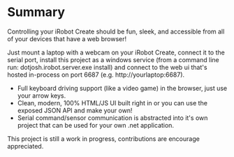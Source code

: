 Summary
=======

Controlling your iRobot Create should be fun, sleek, and accessible from all of your devices that have a web browser!

Just mount a laptop with a webcam on your iRobot Create, connect it to the serial port, install this project as a windows service (from a command line run: dotjosh.irobot.server.exe install) and connect to the web ui that's hosted in-process on port 6687 (e.g. http://yourlaptop:6687).

* Full keyboard driving support (like a video game) in the browser, just use your arrow keys.
* Clean, modern, 100% HTML/JS UI built right in or you can use the exposed JSON API and make your own!
* Serial command/sensor communication is abstracted into it's own project that can be used for your own .net application.

This project is still a work in progress, contributions are encourage appreciated.
